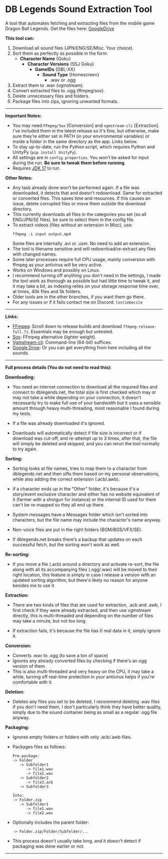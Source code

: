 # DB Legends Sound Extraction Tool
A tool that automates fetching and extracting files from the mobile game Dragon Ball Legends. 
Get the files here: [GoogleDrive](https://drive.google.com/drive/folders/1NB1TviX8Kc1S2LpBpkWzM2tsq7PMBZbN?usp=drive_link)

**This tool can:**
1. Download all sound files (JPN/ENG/SE/Misc. Your choice).
2. Sort them as perfectly as possible in the form:
     - **Character Name** {Goku}
       - **Character Versions** {SSJ Goku}
          - **GameIDs** {DBL-XX}
            - **Sound Type** {Homescreen}
              - .wav or .ogg
3. Extract them to .wav (vgmstream).
4. Convert extracted files to .ogg (ffmpeg/sox).
5. Delete unnecessary files and folders.
6. Package files into zips, ignoring unwanted formats.

---

**Important Notes:**
- You may need `FFmpeg/Sox` [Conversion] and `vgmstream-cli` [Extraction]. I've included them in the latest release so it's fine, but otherwise, make sure they’re either set in PATH (in your environmental variables) or inside a folder in the same directory as the app. Links below.
- To stay up-to-date, run the Python script, which requires Python and UnityPy (`pip install UnityPy`).
- All settings are in `config.properties`. You won’t be asked for input during the run. **Be sure to tweak them before running**.
- Requires [JDK 17](https://www.oracle.com/java/technologies/javase/jdk17-archive-downloads.html) to run.

**Other Notes:**
- Any task already done won’t be performed again. If a file was downloaded, it detects that and doesn't redownload. Same for extracted or converted files. This saves time and resources. If this causes an issue, delete corrupted files or move them outside the download directory.
- This currently downloads all files in the categories you set (so all ENG/JPN/SE files), be sure to select them in the config file.
- To extract videos (files without an extension in Misc), use:
  ```
  ffmpeg -i input output.mp4
  ```
  Some files are internally .avi or .usm. No need to add an extension.
- The tool is filename sensitive and will redownload/re-extract any files with changed names.
- Some later processes require full CPU usage, mainly conversion with ffmpeg as your antivirus will be very active.
- Works on Windows and possibly on Linux.
- I recommend turning off anything you don't need in the settings, I made the tool work as thorough as possible but had little time to tweak it, and it may take a bit, as indexing relies on your storage response time over, at times, 40k files and 5k folders.
- Older tools are in the other branches, if you want them go there.
- For any issues or if it fails contact me on Discord: `lostimbecile`

---

**Links:**
- [FFmpeg](https://www.gyan.dev/ffmpeg/builds/): Scroll down to release builds and download `ffmpeg-release-full.7z`. Essentials may be enough but untested.
- [Sox](https://sourceforge.net/projects/sox/files/sox/14.4.2/): FFmpeg alternative (lighter weight).
- [Vgmstream-cli](https://vgmstream.org/): Command-line (64-bit) suffices.
- [Google Drive](https://drive.google.com/drive/folders/1NB1TviX8Kc1S2LpBpkWzM2tsq7PMBZbN?usp=sharing): Or you can get everything from here including all the sounds.

---

**Full process details (You do not need to read this):**

**Downloading:**
- You need an internet connection to download all the required files and connect to dblegends.net, the total size is first checked which may or may not take a while depending on your connection, it doesn't necessarily try to make full use of your bandwidth but it uses a sensible amount through heavy multi-threading, most reasonable I found during my tests.

- If a file was already downloaded it's ignored.

- Downloads will automatically detect if file size is incorrect or if download was cut-off, and re-attempt up to 3 times, after that, the file will simply be deleted and skipped, and you can rerun the tool normally to try again.


**Sorting:**
- Sorting looks at file names, tries to map them to a character from dblegends.net and then sifts them based on my personal observations, while also adding the correct extension (.acb/.awb).

- if a character ends up in the "Other" folder, it's because it's a story/event exclusive character and either has no website equivalent of it (farmer with a shotgun for instance) or the internal ID used for them can't be re-mapped so they all end up there.

- System messages have a Messages folder which isn't sorted into characters, but the file name may include the character's name anyway.

- Non-voice files are put in the right folders (BGM/BGS/VFX/SE).

- If dblegends.net breaks there's a backup that updates on each successful fetch, but the sorting won't work as well.


**Re-sorting:**
- If you move a file (.acb) around a directory and activate re-sort, the file along with all its accompanying files (.ogg/.wav) will be moved to their right location, this feature is simply in case I release a version with an updated sorting algorithm, but there's likely no reason for anyone besides me to use it

**Extraction:**
- There are two kinds of files that are used for extraction, .acb and .awb, I first check if they were already extracted, and then use vgmstream directly, this is multi-threaded and depending on the number of files may take a minute, but not too long.

- If extraction fails, it's because the file has 0 real data in it, simply ignore it.


**Conversion:**
- Converts .wav to .ogg (to save a ton of space)
- Ignores any already converted files by checking if there's an ogg version of them
- This is also multi-threaded and very heavy on the CPU, it may take a while, turning off real-time protection in your antivirus helps if you're comfortable with it.


**Deletion:**
- Deletes any files you set to be deleted, I recommend deleting .wav files if you don't need them, I don't particularly think they have better quality, simply due to the sound container being as small as a regular .ogg file anyway.

**Packaging:**
- Ignores empty folders or folders with only .acb/.awb files.
- Packages files as follows:
  ```
  Pre-package:
  -> Folder
     -> Subfolder1
        -> file1.wav
        -> file2.wav
     -> Subfolder2
        -> file3.acb
     -> Subfolder3

  Into:
  -> Folder.zip
     -> Subfolder1
        -> file1.wav
        -> file2.wav
  ```
- Optionally includes the parent folder:
  ```
  -> Folder.zip/Folder/Subfolder/...
  ```

- This process doesn't usually take long, and it doesn't detect if packaging was done earlier or not.

---
